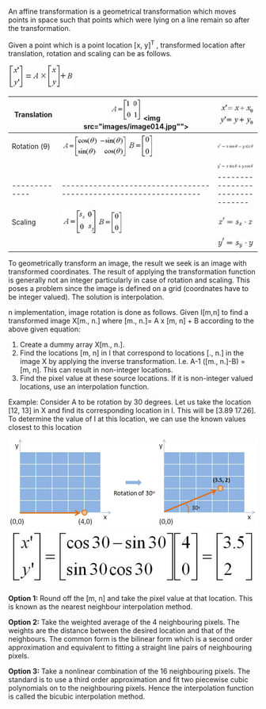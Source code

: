 An affine transformation is a geometrical transformation which moves points in space such that points which were lying on a line remain so after the transformation.

Given a point which is a point location [x, y]<sup>T</sup> , transformed location after translation, rotation and scaling can be as follows.

<img src="images/image012.jpg">

|Translation  |<img src="images/image013.jpg"> <img src="images/image014.jpg"">|<img src="images/image015.jpg">| 	
|-------------|----------------------------------------------------------------|-------------------------------|
|Rotation (θ)|<img src="images/image016.jpg"> <img src="images/image017.jpg"> |<img src="images/image018.jpg">|
|             |                                                                |<img src="images/image019.jpg">|	
|-------------|----------------------------------------------------------------|-------------------------------|
|Scaling      |<img src="images/image020.jpg"> <img src="images/image021.jpg"> |<img src="images/image022.jpg">| 
|             |                                                                |<img src="images/image023.jpg">|    	

	
To geometrically transform an image, the result we seek is an image with transformed coordinates. The result of applying the transformation function is generally not an integer particularly in case of rotation and scaling. This poses a problem since the image is defined on a grid (coordnates have to be integer valued). The solution is interpolation.

n implementation, image rotation is done as follows. Given I[m,n] to find a transformed image X[m., n.] where [m., n.]= A x [m, n] + B according to the above given equation:

 1. Create a dummy array X[m., n.].
 2. Find the locations [m, n] in I that correspond to locations [., n.] in the image X by applying the inverse transformation. I.e. A-1 ([m., n.]-B) = [m, n]. This can result in non-integer locations.
 3. Find the pixel value at these source locations. If it is non-integer valued locations, use an interpolation function.

Example: Consider A to be rotation by 30 degrees. Let us take the location [12, 13] in X and find its corresponding location in I. This will be [3.89 17.26]. To determine the value of I at this location, we can use the known values closest to this location

<img src="images/image024.jpg">

     
<img src="images/image025.jpg">

**Option 1:** Round off the [m, n] and take the pixel value at that location. This is known as the nearest neighbour interpolation method.

**Option 2:** Take the weighted average of the 4 neighbouring pixels. The weights are the distance between the desired location and that of the neighbours. The common form is the bilinear form which is a second order approximation and equivalent to fitting a straight line pairs of neighbouring pixels.

**Option 3:** Take a nonlinear combination of the 16 neighbouring pixels. The standard is to use a third order approximation and fit two piecewise cubic polynomials on to the neighbouring pixels. Hence the interpolation function is called the bicubic interpolation method.